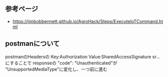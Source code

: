 ## 参考ページ

* https://jimbobbennett.github.io/AgroHack/Steps/ExecuteIoTCommand.html

## postmanについて

postmanのHeadersの
Key:Authorization
Value:SharedAccessSignature sr...
にすることで
responseの
"code": "Unauthenticated"が
"UnsupportedMediaType"に変化し、一つ前に進む
